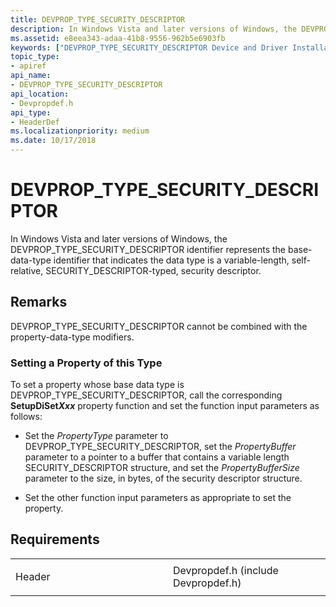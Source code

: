 ```yaml
---
title: DEVPROP_TYPE_SECURITY_DESCRIPTOR
description: In Windows Vista and later versions of Windows, the DEVPROP_TYPE_SECURITY_DESCRIPTOR identifier represents the base-data-type identifier that indicates the data type is a variable-length, self-relative, SECURITY_DESCRIPTOR-typed, security descriptor.
ms.assetid: e8eea343-adaa-41b8-9556-962b5e6903fb
keywords: ["DEVPROP_TYPE_SECURITY_DESCRIPTOR Device and Driver Installation"]
topic_type:
- apiref
api_name:
- DEVPROP_TYPE_SECURITY_DESCRIPTOR
api_location:
- Devpropdef.h
api_type:
- HeaderDef
ms.localizationpriority: medium
ms.date: 10/17/2018
---
```


# DEVPROP_TYPE_SECURITY_DESCRIPTOR


In Windows Vista and later versions of Windows, the DEVPROP_TYPE_SECURITY_DESCRIPTOR identifier represents the base-data-type identifier that indicates the data type is a variable-length, self-relative, SECURITY_DESCRIPTOR-typed, security descriptor.

Remarks
-------

DEVPROP_TYPE_SECURITY_DESCRIPTOR cannot be combined with the property-data-type modifiers.

### Setting a Property of this Type

To set a property whose base data type is DEVPROP_TYPE_SECURITY_DESCRIPTOR, call the corresponding **SetupDiSet*Xxx*** property function and set the function input parameters as follows:

-   Set the *PropertyType* parameter to DEVPROP_TYPE_SECURITY_DESCRIPTOR, set the *PropertyBuffer* parameter to a pointer to a buffer that contains a variable length SECURITY_DESCRIPTOR structure, and set the *PropertyBufferSize* parameter to the size, in bytes, of the security descriptor structure.

-   Set the other function input parameters as appropriate to set the property.

Requirements
------------

<table>
<colgroup>
<col width="50%" />
<col width="50%" />
</colgroup>
<tbody>
<tr class="odd">
<td align="left"><p>Header</p></td>
<td align="left">Devpropdef.h (include Devpropdef.h)</td>
</tr>
</tbody>
</table>

 

 





